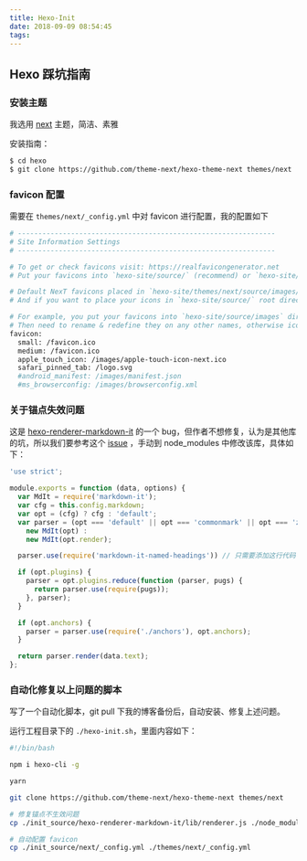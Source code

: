 ```yaml
---
title: Hexo-Init
date: 2018-09-09 08:54:45
tags:
---
```


## Hexo 踩坑指南

### 安装主题

我选用 [next](https://github.com/theme-next/hexo-theme-next) 主题，简洁、素雅

安装指南：

```bash
$ cd hexo
$ git clone https://github.com/theme-next/hexo-theme-next themes/next
```

### favicon 配置

需要在 `themes/next/_config.yml` 中对 favicon 进行配置，我的配置如下

```bash
# ---------------------------------------------------------------
# Site Information Settings
# ---------------------------------------------------------------

# To get or check favicons visit: https://realfavicongenerator.net
# Put your favicons into `hexo-site/source/` (recommend) or `hexo-site/themes/next/source/images/` directory.

# Default NexT favicons placed in `hexo-site/themes/next/source/images/` directory.
# And if you want to place your icons in `hexo-site/source/` root directory, you must remove `/images` prefix from pathes.

# For example, you put your favicons into `hexo-site/source/images` directory.
# Then need to rename & redefine they on any other names, otherwise icons from Next will rewrite your custom icons in Hexo.
favicon:
  small: /favicon.ico
  medium: /favicon.ico
  apple_touch_icon: /images/apple-touch-icon-next.ico
  safari_pinned_tab: /logo.svg
  #android_manifest: /images/manifest.json
  #ms_browserconfig: /images/browserconfig.xml
```

### 关于锚点失效问题

这是 [hexo-renderer-markdown-it](https://github.com/hexojs/hexo-renderer-markdown-it) 的一个 bug，但作者不想修复，认为是其他库的坑，所以我们要参考这个 [issue](https://github.com/hexojs/hexo-renderer-markdown-it/issues/40) ，手动到 node_modules 中修改该库，具体如下：

```js
'use strict';

module.exports = function (data, options) {
  var MdIt = require('markdown-it');
  var cfg = this.config.markdown;
  var opt = (cfg) ? cfg : 'default';
  var parser = (opt === 'default' || opt === 'commonmark' || opt === 'zero') ?
    new MdIt(opt) :
    new MdIt(opt.render);

  parser.use(require('markdown-it-named-headings')) // 只需要添加这行代码

  if (opt.plugins) {
    parser = opt.plugins.reduce(function (parser, pugs) {
      return parser.use(require(pugs));
    }, parser);
  }

  if (opt.anchors) {
    parser = parser.use(require('./anchors'), opt.anchors);
  }

  return parser.render(data.text);
};
```

### 自动化修复以上问题的脚本

写了一个自动化脚本，git pull 下我的博客备份后，自动安装、修复上述问题。

运行工程目录下的 `./hexo-init.sh`，里面内容如下：

```bash
#!/bin/bash

npm i hexo-cli -g

yarn

git clone https://github.com/theme-next/hexo-theme-next themes/next

# 修复锚点不生效问题
cp ./init_source/hexo-renderer-markdown-it/lib/renderer.js ./node_modules/hexo-renderer-markdown-it/lib/renderer.js

# 自动配置 favicon
cp ./init_source/next/_config.yml ./themes/next/_config.yml
```
